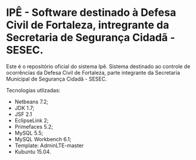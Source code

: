 IPÊ - Software destinado à Defesa Civil de Fortaleza, intregrante da Secretaria de Segurança Cidadã - SESEC.
=======
Este é o repositório oficial do sistema Ipê. Sistema destinado ao controle de ocorrências da Defesa Civil de Fortaleza, parte integrante da Secretaria Municipal de Segurança Cidadã - SESEC.

Tecnologias utlizadas:

 - Netbeans 7.2;
 - JDK 1.7;
 - JSF 2.1
 - EclipseLink 2;
 - Primefaces 5.2;
 - MySQL 5.5;
 - MySQL Workbench 6.1;
 - Template: AdminLTE-master
 - Kubuntu 15.04.


